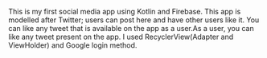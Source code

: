  This is my first social media app using Kotlin and Firebase.
This app  is modelled after Twitter; users can post here and have other users like it.
You can like any tweet that is available on the app as a user.As a user, you can like any tweet present on the app.
I used RecyclerView(Adapter and ViewHolder) and Google login method.
